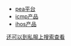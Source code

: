  - [pea平台](https://github.com/propersoft-cn/proper-enterprise-app/blob/develop/src/lib/package.json)
 - [icmp产品](https://github.com/propersoft-cn/icmp/blob/desktop/src/lib/package.json)
 - [ihos产品](https://github.com/propersoft-cn/ihos/blob/desktop/src/lib/package.json)

[还可以到私服上搜索查看](http://nexus.propersoft.cn:8081)
